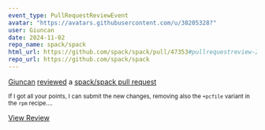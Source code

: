 ```yaml
---
event_type: PullRequestReviewEvent
avatar: "https://avatars.githubusercontent.com/u/38205328?"
user: Giuncan
date: 2024-11-02
repo_name: spack/spack
html_url: https://github.com/spack/spack/pull/47353#pullrequestreview-2410092685
repo_url: https://github.com/spack/spack
---
```


<a href='https://github.com/Giuncan' target='_blank'>Giuncan</a> <a href='https://github.com/spack/spack/pull/47353#pullrequestreview-2410092685' target='_blank'>reviewed</a> a <a href='https://github.com/spack/spack/pull/47353' target='_blank'>spack/spack pull request</a>

<small>If I got all your points, I can submit the new changes, removing also the `+pcfile` variant in the `rpm` recipe....</small>

<a href='https://github.com/spack/spack/pull/47353#pullrequestreview-2410092685' target='_blank'>View Review</a>
